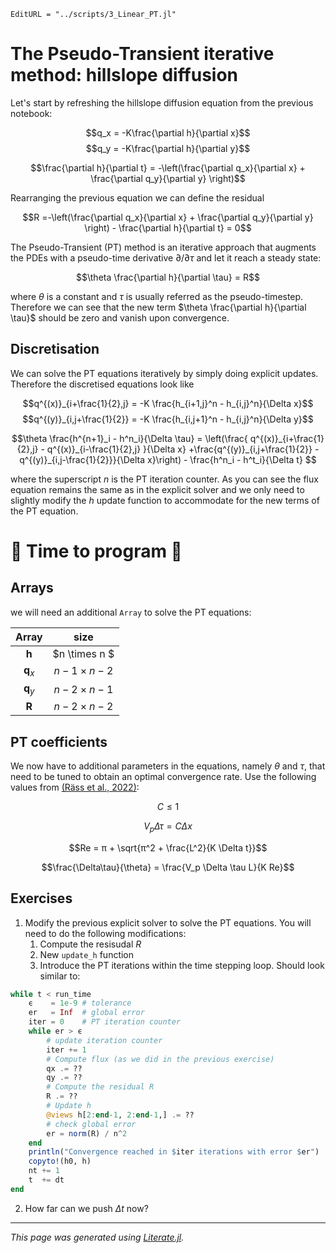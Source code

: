 ```@meta
EditURL = "../scripts/3_Linear_PT.jl"
```

# The Pseudo-Transient iterative method: hillslope diffusion
Let's start by refreshing the hillslope diffusion equation from the previous notebook:

$$q_x = -K\frac{\partial h}{\partial x}$$
$$q_y = -K\frac{\partial h}{\partial y}$$

$$\frac{\partial h}{\partial t} = -\left(\frac{\partial q_x}{\partial x} + \frac{\partial q_y}{\partial y} \right)$$

Rearranging the previous equation we can define the residual

$$R =-\left(\frac{\partial q_x}{\partial x} + \frac{\partial q_y}{\partial y} \right) -  \frac{\partial h}{\partial t} = 0$$

The Pseudo-Transient (PT) method is an iterative approach that augments the PDEs with a pseudo-time derivative $\partial/\partial\tau$ and let it reach a steady state:

$$\theta \frac{\partial h}{\partial \tau} = R$$

where $\theta$ is a constant and $\tau$ is usually referred as the pseudo-timestep. Therefore we can see that the new term $\theta \frac{\partial h}{\partial \tau}$ should be zero and vanish upon convergence.

## Discretisation
We can solve the PT equations iteratively by simply doing explicit updates. Therefore the discretised equations look like

$$q^{(x)}_{i+\frac{1}{2},j} = -K \frac{h_{i+1,j}^n - h_{i,j}^n}{\Delta x}$$
$$q^{(y)}_{i,j+\frac{1}{2}} = -K \frac{h_{i,j+1}^n - h_{i,j}^n}{\Delta y}$$

$$\theta \frac{h^{n+1}_i - h^n_i}{\Delta \tau} = \left(\frac{ q^{(x)}_{i+\frac{1}{2},j} - q^{(x)}_{i-\frac{1}{2},j} }{\Delta x} +\frac{q^{(y)}_{i,j+\frac{1}{2}} - q^{(y)}_{i,j-\frac{1}{2}}}{\Delta x}\right) - \frac{h^n_i - h^t_i}{\Delta t} $$

where the superscript $n$ is the PT iteration counter. As you can see the flux equation remains the same as in the explicit solver and we only need to slightly modify the $h$ update function to accommodate for the new terms of the PT equation.

# 💾 Time to program 💾

## Arrays

we will need an additional `Array` to solve the PT equations:

|     Array      |        size      |
|:--------------:|:----------------:|
| $\mathbf{h}$   | $n   \times n  $ |
| $\mathbf{q}_x$ | $n-1 \times n-2$ |
| $\mathbf{q}_y$ | $n-2 \times n-1$ |
| $\mathbf{R}$   | $n-2 \times n-2$ |

## PT coefficients

We now have to additional parameters in the equations, namely $\theta$ and $\tau$, that need to be tuned to obtain an optimal convergence rate. Use the following values from [(Räss et al., 2022)](https://doi.org/10.5194/gmd-15-5757-2022):

$$C \leq 1$$

$$V_p\Delta \tau = C \Delta x$$

$$Re = π + \sqrt{π^2 + \frac{L^2}{K \Delta t}}$$

$$\frac{\Delta\tau}{\theta} = \frac{V_p \Delta \tau L}{K Re}$$

## Exercises

1. Modify the previous explicit solver to solve the PT equations. You will need to do the following modifications:
    1. Compute the resisudal $R$
    2. New `update_h` function
    3. Introduce the PT iterations within the time stepping loop. Should look similar to:
```julia
while t < run_time
    ϵ    = 1e-9 # tolerance
    er   = Inf  # global error
    iter = 0    # PT iteration counter
    while er > ϵ
        # update iteration counter
        iter += 1
        # Compute flux (as we did in the previous exercise)
        qx .= ??
        qy .= ??
        # Compute the residual R
        R .= ??
        # Update h
        @views h[2:end-1, 2:end-1,] .= ??
        # check global error
        er = norm(R) / n^2
    end
    println("Convergence reached in $iter iterations with error $er")
    copyto!(h0, h)
    nt += 1
    t  += dt
end
```
2. How far can we push $\Delta t$ now?

---

*This page was generated using [Literate.jl](https://github.com/fredrikekre/Literate.jl).*

